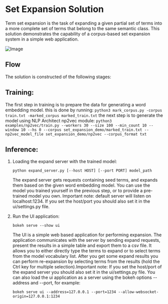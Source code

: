 # Set Expansion Solution

Term set expansion is the task of expanding a given partial set of terms into
a more complete set of terms that belong to the same semantic class. This
solution demonstrates the capability of a corpus-based set expansion system
in a simple web application.

![Image](assets/flow.png)

## Flow

The solution is constructed of the following stages:

## Training:

   The first step in training is to prepare the data for generating a word embedding model.
   this is done by running:
     ```
    python3 mark_corpus.py -corpus train.txt -marked_corpus marked_train.txt
    ```
    the next step is to generate the model using NLP Architect np2vec module:
      ```
    python3 examples/np2vec/train.py --workers 30 --size 100 --min_count 10 --window 10 --hs 0 --corpus set_expansion_demo/marked_train.txt --np2vec_model_file set_expansion_demo/np2vec --corpus_format txt
    ```

## Inference:
1. Loading the expand server with the trained model:
    ```
    python expand_server.py [--host HOST] [--port PORT] model_path
    ```
    The expand server gets requests containing seed terms, and expands them
    based on the given word embedding model. You can use the model you trained
    yourself in the previous step, or to provide a pre-trained model you own.
    Important note: default server
    will listen on localhost:1234. If you set the host/port you should also
    set it in the ui/settings.py file.

2. Run the UI application:
    ```
    bokeh serve --show ui
    ```
    The UI is a simple web based application for performing expansion.
    The application communicates with the server by sending expand
    requests, present the results in a simple table and export them to a csv
    file. It allows you to either directly type the terms to expand or to
    select terms from the model vocabulary list. After you get some expand
    results you can perform re-expansion by selecting terms from the results (hold the Ctrl key for
    multiple selection).Important note: If you set the host/port of the expand server you
    should also set it in the ui/settings.py file. You can also load the ui
    application as a server using the bokeh options --address and --port, for example:
    ```
    bokeh serve ui --address=127.0.0.1 --port=1234 --allow-websocket-origin=127.0.0.1:1234
    ```
